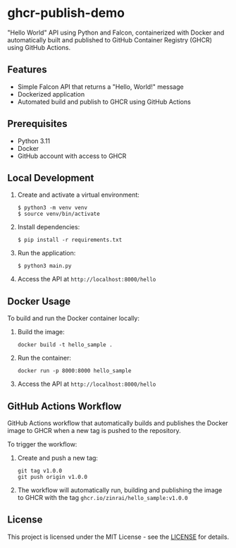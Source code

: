 # ghcr-publish-demo

"Hello World" API using Python and Falcon, containerized with Docker and automatically built and published to GitHub Container Registry (GHCR) using GitHub Actions.

## Features

- Simple Falcon API that returns a "Hello, World!" message
- Dockerized application
- Automated build and publish to GHCR using GitHub Actions

## Prerequisites

- Python 3.11
- Docker
- GitHub account with access to GHCR

## Local Development

1. Create and activate a virtual environment:
   ```
   $ python3 -m venv venv
   $ source venv/bin/activate
   ```

2. Install dependencies:
   ```
   $ pip install -r requirements.txt
   ```

3. Run the application:
   ```
   $ python3 main.py
   ```

4. Access the API at `http://localhost:8000/hello`

## Docker Usage

To build and run the Docker container locally:

1. Build the image:
   ```
   docker build -t hello_sample .
   ```

2. Run the container:
   ```
   docker run -p 8000:8000 hello_sample
   ```

3. Access the API at `http://localhost:8000/hello`

## GitHub Actions Workflow

GitHub Actions workflow that automatically builds and publishes the Docker image to GHCR when a new tag is pushed to the repository.

To trigger the workflow:

1. Create and push a new tag:
   ```
   git tag v1.0.0
   git push origin v1.0.0
   ```

2. The workflow will automatically run, building and publishing the image to GHCR with the tag `ghcr.io/zinrai/hello_sample:v1.0.0`

## License

This project is licensed under the MIT License - see the [LICENSE](https://opensource.org/license/mit) for details.
